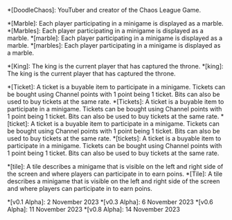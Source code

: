 *[DoodleChaos]: YouTuber and creator of the Chaos League Game.

*[Marble]: Each player participating in a minigame is displayed as a marble.
*[Marbles]: Each player participating in a minigame is displayed as a marble.
*[marble]: Each player participating in a minigame is displayed as a marble.
*[marbles]: Each player participating in a minigame is displayed as a marble.

*[King]: The king is the current player that has captured the throne.
*[king]: The king is the current player that has captured the throne.

*[Ticket]: A ticket is a buyable item to participate in a minigame. Tickets can be bought using Channel points with 1 point being 1 ticket. Bits can also be used to buy tickets at the same rate.
*[Tickets]: A ticket is a buyable item to participate in a minigame. Tickets can be bought using Channel points with 1 point being 1 ticket. Bits can also be used to buy tickets at the same rate.
*[ticket]: A ticket is a buyable item to participate in a minigame. Tickets can be bought using Channel points with 1 point being 1 ticket. Bits can also be used to buy tickets at the same rate.
*[tickets]: A ticket is a buyable item to participate in a minigame. Tickets can be bought using Channel points with 1 point being 1 ticket. Bits can also be used to buy tickets at the same rate.

*[tile]: A tile describes a minigame that is visible on the left and right side of the screen and where players can participate in to earn poins.
*[Tile]: A tile describes a minigame that is visible on the left and right side of the screen and where players can participate in to earn poins.

*[v0.1 Alpha]: 2 November 2023
*[v0.3 Alpha]: 6 November 2023
*[v0.6 Alpha]: 11 November 2023
*[v0.8 Alpha]: 14 November 2023